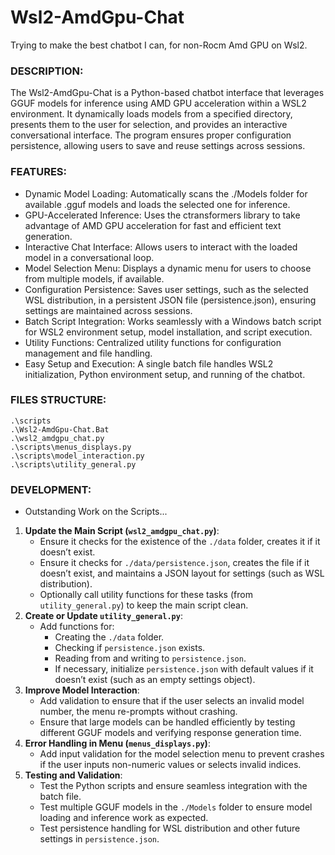 # Wsl2-AmdGpu-Chat
Trying to make the best chatbot I can, for non-Rocm Amd GPU on Wsl2.

### DESCRIPTION:
The Wsl2-AmdGpu-Chat is a Python-based chatbot interface that leverages GGUF models for inference using AMD GPU acceleration within a WSL2 environment. It dynamically loads models from a specified directory, presents them to the user for selection, and provides an interactive conversational interface. The program ensures proper configuration persistence, allowing users to save and reuse settings across sessions.

### FEATURES:
- Dynamic Model Loading: Automatically scans the ./Models folder for available .gguf models and loads the selected one for inference.
- GPU-Accelerated Inference: Uses the ctransformers library to take advantage of AMD GPU acceleration for fast and efficient text generation.
- Interactive Chat Interface: Allows users to interact with the loaded model in a conversational loop.
- Model Selection Menu: Displays a dynamic menu for users to choose from multiple models, if available.
- Configuration Persistence: Saves user settings, such as the selected WSL distribution, in a persistent JSON file (persistence.json), ensuring settings are maintained across sessions.
- Batch Script Integration: Works seamlessly with a Windows batch script for WSL2 environment setup, model installation, and script execution.
- Utility Functions: Centralized utility functions for configuration management and file handling.
- Easy Setup and Execution: A single batch file handles WSL2 initialization, Python environment setup, and running of the chatbot.

### FILES STRUCTURE:
```
.\scripts
.\Wsl2-AmdGpu-Chat.Bat
.\wsl2_amdgpu_chat.py
.\scripts\menus_displays.py
.\scripts\model_interaction.py
.\scripts\utility_general.py
```

### DEVELOPMENT:
- Outstanding Work on the Scripts...
1. **Update the Main Script (`wsl2_amdgpu_chat.py`)**:
   - Ensure it checks for the existence of the `./data` folder, creates it if it doesn’t exist.
   - Ensure it checks for `./data/persistence.json`, creates the file if it doesn’t exist, and maintains a JSON layout for settings (such as WSL distribution).
   - Optionally call utility functions for these tasks (from `utility_general.py`) to keep the main script clean.
2. **Create or Update `utility_general.py`**:
   - Add functions for:
     - Creating the `./data` folder.
     - Checking if `persistence.json` exists.
     - Reading from and writing to `persistence.json`.
     - If necessary, initialize `persistence.json` with default values if it doesn’t exist (such as an empty settings object).
3. **Improve Model Interaction**:
   - Add validation to ensure that if the user selects an invalid model number, the menu re-prompts without crashing.
   - Ensure that large models can be handled efficiently by testing different GGUF models and verifying response generation time.
4. **Error Handling in Menu (`menus_displays.py`)**:
   - Add input validation for the model selection menu to prevent crashes if the user inputs non-numeric values or selects invalid indices.
5. **Testing and Validation**:
   - Test the Python scripts and ensure seamless integration with the batch file.
   - Test multiple GGUF models in the `./Models` folder to ensure model loading and inference work as expected.
   - Test persistence handling for WSL distribution and other future settings in `persistence.json`.
